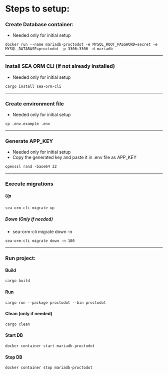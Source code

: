 # Steps to setup:

### Create Database container:
-  Needed only for initial setup
```shell
docker run --name mariadb-proctodot -e MYSQL_ROOT_PASSWORD=secret -e MYSQL_DATABASE=proctodot -p 3306:3306 -d mariadb
```

---

### Install SEA ORM CLI (if not already installed)
-  Needed only for initial setup
```shell
cargo install sea-orm-cli
```

---

### Create environment file
-  Needed only for initial setup
```shell
cp .env.example .env
```

---

### Generate APP_KEY
- Needed only for initial setup
- Copy the generated key and paste it in .env file as APP_KEY
```shell
openssl rand -base64 32
```

---

### Execute migrations
##### Up
```shell
sea-orm-cli migrate up
```
##### Down (Only if needed)
- sea-orm-cli migrate down -n <number-of-migrations-to-revert>
```shell
sea-orm-cli migrate down -n 100
```
---
### Run project:
#### Build
```cargo
cargo build
```

#### Run
```cargo
cargo run --package proctodot --bin proctodot
```

#### Clean (only if needed)
```cargo
cargo clean
```

#### Start DB
```shell
docker container start mariadb-proctodot
```

#### Stop DB
```shell
docker container stop mariadb-proctodot
```
